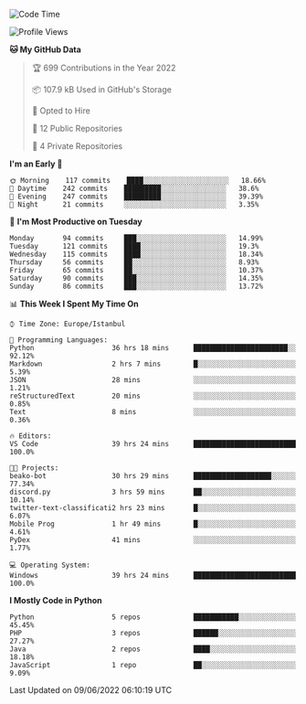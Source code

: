 <!--START_SECTION:waka-->
![Code Time](http://img.shields.io/badge/Code%20Time-303%20hrs%2016%20mins-blue)

![Profile Views](http://img.shields.io/badge/Profile%20Views-0-blue)

**🐱 My GitHub Data** 

> 🏆 699 Contributions in the Year 2022
 > 
> 📦 107.9 kB Used in GitHub's Storage 
 > 
> 💼 Opted to Hire
 > 
> 📜 12 Public Repositories 
 > 
> 🔑 4 Private Repositories  
 > 
**I'm an Early 🐤** 

```text
🌞 Morning    117 commits    ████░░░░░░░░░░░░░░░░░░░░░   18.66% 
🌆 Daytime    242 commits    █████████░░░░░░░░░░░░░░░░   38.6% 
🌃 Evening    247 commits    █████████░░░░░░░░░░░░░░░░   39.39% 
🌙 Night      21 commits     ░░░░░░░░░░░░░░░░░░░░░░░░░   3.35%

```
📅 **I'm Most Productive on Tuesday** 

```text
Monday       94 commits     ███░░░░░░░░░░░░░░░░░░░░░░   14.99% 
Tuesday      121 commits    ████░░░░░░░░░░░░░░░░░░░░░   19.3% 
Wednesday    115 commits    ████░░░░░░░░░░░░░░░░░░░░░   18.34% 
Thursday     56 commits     ██░░░░░░░░░░░░░░░░░░░░░░░   8.93% 
Friday       65 commits     ██░░░░░░░░░░░░░░░░░░░░░░░   10.37% 
Saturday     90 commits     ███░░░░░░░░░░░░░░░░░░░░░░   14.35% 
Sunday       86 commits     ███░░░░░░░░░░░░░░░░░░░░░░   13.72%

```


📊 **This Week I Spent My Time On** 

```text
⌚︎ Time Zone: Europe/Istanbul

💬 Programming Languages: 
Python                   36 hrs 18 mins      ███████████████████████░░   92.12% 
Markdown                 2 hrs 7 mins        █░░░░░░░░░░░░░░░░░░░░░░░░   5.39% 
JSON                     28 mins             ░░░░░░░░░░░░░░░░░░░░░░░░░   1.21% 
reStructuredText         20 mins             ░░░░░░░░░░░░░░░░░░░░░░░░░   0.85% 
Text                     8 mins              ░░░░░░░░░░░░░░░░░░░░░░░░░   0.36%

🔥 Editors: 
VS Code                  39 hrs 24 mins      █████████████████████████   100.0%

🐱‍💻 Projects: 
beako-bot                30 hrs 29 mins      ███████████████████░░░░░░   77.34% 
discord.py               3 hrs 59 mins       ██░░░░░░░░░░░░░░░░░░░░░░░   10.14% 
twitter-text-classificati2 hrs 23 mins       █░░░░░░░░░░░░░░░░░░░░░░░░   6.07% 
Mobile Prog              1 hr 49 mins        █░░░░░░░░░░░░░░░░░░░░░░░░   4.61% 
PyDex                    41 mins             ░░░░░░░░░░░░░░░░░░░░░░░░░   1.77%

💻 Operating System: 
Windows                  39 hrs 24 mins      █████████████████████████   100.0%

```

**I Mostly Code in Python** 

```text
Python                   5 repos             ███████████░░░░░░░░░░░░░░   45.45% 
PHP                      3 repos             ██████░░░░░░░░░░░░░░░░░░░   27.27% 
Java                     2 repos             ████░░░░░░░░░░░░░░░░░░░░░   18.18% 
JavaScript               1 repo              ██░░░░░░░░░░░░░░░░░░░░░░░   9.09%

```



 Last Updated on 09/06/2022 06:10:19 UTC
<!--END_SECTION:waka-->

<!--
**3nws/3nws** is a ✨ _special_ ✨ repository because its `README.md` (this file) appears on your GitHub profile.

Here are some ideas to get you started:

- 🔭 I’m currently working on ...
- 🌱 I’m currently learning ...
- 👯 I’m looking to collaborate on ...
- 🤔 I’m looking for help with ...
- 💬 Ask me about ...
- 📫 How to reach me: ...
- 😄 Pronouns: ...
- ⚡ Fun fact: ...
-->

